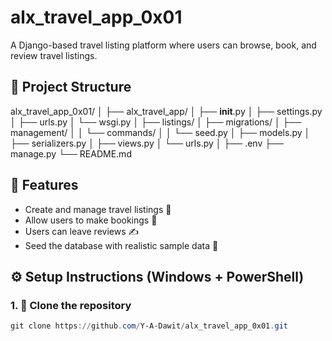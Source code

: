 # alx_travel_app_0x01

A Django-based travel listing platform where users can browse, book, and review travel listings.

## 📁 Project Structure

alx_travel_app_0x01/
│
├── alx_travel_app/
│   ├── __init__.py
│   ├── settings.py
│   ├── urls.py
│   └── wsgi.py
│
├── listings/
│   ├── migrations/
│   ├── management/
│   │   └── commands/
│   │       └── seed.py
│   ├── models.py
│   ├── serializers.py
│   ├── views.py
│   └── urls.py
│
├── .env
├── manage.py
└── README.md

## 🚀 Features

- Create and manage travel listings 🏡
- Allow users to make bookings 📆
- Users can leave reviews ✍️
- Seed the database with realistic sample data 🧪

## ⚙️ Setup Instructions (Windows + PowerShell)

### 1. 🔁 Clone the repository

```powershell
git clone https://github.com/Y-A-Dawit/alx_travel_app_0x01.git
